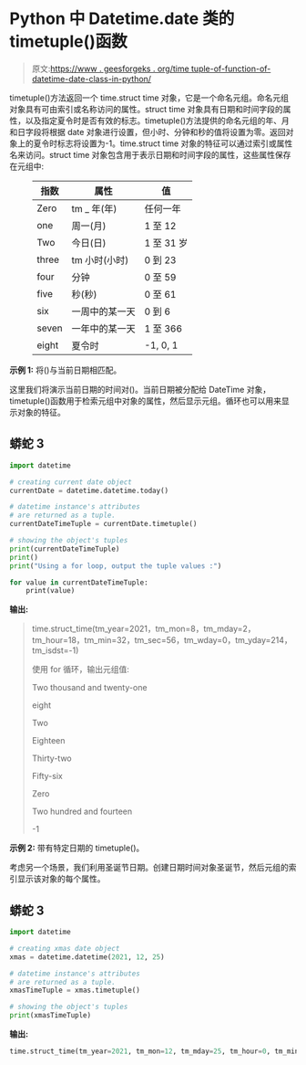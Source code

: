 # Python 中 Datetime.date 类的 timetuple()函数

> 原文:[https://www . geesforgeks . org/time tuple-of-function-of-datetime-date-class-in-python/](https://www.geeksforgeeks.org/timetuple-function-of-datetime-date-class-in-python/)

timetuple()方法返回一个 time.struct time 对象，它是一个命名元组。命名元组对象具有可由索引或名称访问的属性。struct time 对象具有日期和时间字段的属性，以及指定夏令时是否有效的标志。timetuple()方法提供的命名元组的年、月和日字段将根据 date 对象进行设置，但小时、分钟和秒的值将设置为零。返回对象上的夏令时标志将设置为-1。time.struct time 对象的特征可以通过索引或属性名来访问。struct time 对象包含用于表示日期和时间字段的属性，这些属性保存在元组中:

<figure class="table">

| **指数** | **属性** | **值** |
| --- | --- | --- |
| Zero | tm _ 年(年) | 任何一年 |
| one | 周一(月) | 1 至 12 |
| Two | 今日(日) | 1 至 31 岁 |
| three | tm 小时(小时) | 0 到 23 |
| four | 分钟 | 0 至 59 |
| five | 秒(秒) | 0 至 61 |
| six | 一周中的某一天 | 0 到 6 |
| seven | 一年中的某一天 | 1 至 366 |
| eight | 夏令时 | -1, 0, 1 |

</figure>

**示例 1:** 将()与当前日期相匹配。

这里我们将演示当前日期的时间对()。当前日期被分配给 DateTime 对象，timetuple()函数用于检索元组中对象的属性，然后显示元组。循环也可以用来显示对象的特征。

## 蟒蛇 3

```py
import datetime

# creating current date object
currentDate = datetime.datetime.today()

# datetime instance's attributes
# are returned as a tuple.
currentDateTimeTuple = currentDate.timetuple()

# showing the object's tuples
print(currentDateTimeTuple)
print()
print("Using a for loop, output the tuple values :")

for value in currentDateTimeTuple:
    print(value)
```

**输出:**

> time.struct_time(tm_year=2021，tm_mon=8，tm_mday=2，tm_hour=18，tm_min=32，tm_sec=56，tm_wday=0，tm_yday=214，tm_isdst=-1)
> 
> 使用 for 循环，输出元组值:
> 
> Two thousand and twenty-one
> 
> eight
> 
> Two
> 
> Eighteen
> 
> Thirty-two
> 
> Fifty-six
> 
> Zero
> 
> Two hundred and fourteen
> 
> -1

**示例 2:** 带有特定日期的 timetuple()。

考虑另一个场景，我们利用圣诞节日期。创建日期时间对象圣诞节，然后元组的索引显示该对象的每个属性。

## 蟒蛇 3

```py
import datetime

# creating xmas date object
xmas = datetime.datetime(2021, 12, 25)

# datetime instance's attributes
# are returned as a tuple.
xmasTimeTuple = xmas.timetuple()

# showing the object's tuples
print(xmasTimeTuple)
```

**输出:**

```py
time.struct_time(tm_year=2021, tm_mon=12, tm_mday=25, tm_hour=0, tm_min=0, tm_sec=0, tm_wday=5, tm_yday=359, tm_isdst=-1)
```